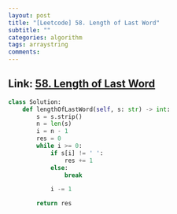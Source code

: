 ```yaml
---
layout: post
title: "[Leetcode] 58. Length of Last Word"
subtitle: ""
categories: algorithm
tags: arraystring
comments:
---
```


## Link: [58. Length of Last Word](https://leetcode.com/problems/length-of-last-word/)

```py
class Solution:
    def lengthOfLastWord(self, s: str) -> int:
        s = s.strip()
        n = len(s)
        i = n - 1
        res = 0
        while i >= 0:
            if s[i] != ' ':
                res += 1
            else:
                break

            i -= 1

        return res
```
